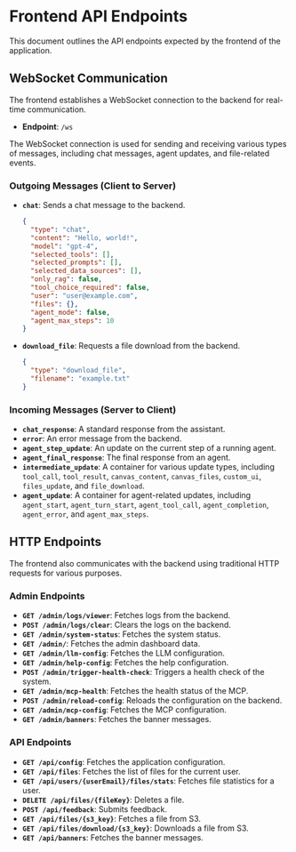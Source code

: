# Frontend API Endpoints

This document outlines the API endpoints expected by the frontend of the application.

## WebSocket Communication

The frontend establishes a WebSocket connection to the backend for real-time communication.

*   **Endpoint**: `/ws`

The WebSocket connection is used for sending and receiving various types of messages, including chat messages, agent updates, and file-related events.

### Outgoing Messages (Client to Server)

*   **`chat`**: Sends a chat message to the backend.
    ```json
    {
      "type": "chat",
      "content": "Hello, world!",
      "model": "gpt-4",
      "selected_tools": [],
      "selected_prompts": [],
      "selected_data_sources": [],
      "only_rag": false,
      "tool_choice_required": false,
      "user": "user@example.com",
      "files": {},
      "agent_mode": false,
      "agent_max_steps": 10
    }
    ```
*   **`download_file`**: Requests a file download from the backend.
    ```json
    {
      "type": "download_file",
      "filename": "example.txt"
    }
    ```

### Incoming Messages (Server to Client)

*   **`chat_response`**: A standard response from the assistant.
*   **`error`**: An error message from the backend.
*   **`agent_step_update`**: An update on the current step of a running agent.
*   **`agent_final_response`**: The final response from an agent.
*   **`intermediate_update`**: A container for various update types, including `tool_call`, `tool_result`, `canvas_content`, `canvas_files`, `custom_ui`, `files_update`, and `file_download`.
*   **`agent_update`**: A container for agent-related updates, including `agent_start`, `agent_turn_start`, `agent_tool_call`, `agent_completion`, `agent_error`, and `agent_max_steps`.

## HTTP Endpoints

The frontend also communicates with the backend using traditional HTTP requests for various purposes.

### Admin Endpoints

*   **`GET /admin/logs/viewer`**: Fetches logs from the backend.
*   **`POST /admin/logs/clear`**: Clears the logs on the backend.
*   **`GET /admin/system-status`**: Fetches the system status.
*   **`GET /admin/`**: Fetches the admin dashboard data.
*   **`GET /admin/llm-config`**: Fetches the LLM configuration.
*   **`GET /admin/help-config`**: Fetches the help configuration.
*   **`POST /admin/trigger-health-check`**: Triggers a health check of the system.
*   **`GET /admin/mcp-health`**: Fetches the health status of the MCP.
*   **`POST /admin/reload-config`**: Reloads the configuration on the backend.
*   **`GET /admin/mcp-config`**: Fetches the MCP configuration.
*   **`GET /admin/banners`**: Fetches the banner messages.

### API Endpoints

*   **`GET /api/config`**: Fetches the application configuration.
*   **`GET /api/files`**: Fetches the list of files for the current user.
*   **`GET /api/users/{userEmail}/files/stats`**: Fetches file statistics for a user.
*   **`DELETE /api/files/{fileKey}`**: Deletes a file.
*   **`POST /api/feedback`**: Submits feedback.
*   **`GET /api/files/{s3_key}`**: Fetches a file from S3.
*   **`GET /api/files/download/{s3_key}`**: Downloads a file from S3.
*   **`GET /api/banners`**: Fetches the banner messages.
